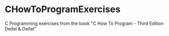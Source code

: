 # CHowToProgramExercises
C Programming exercises from the book "C How To Program - Third Edition Deitel &amp; Deitel"
